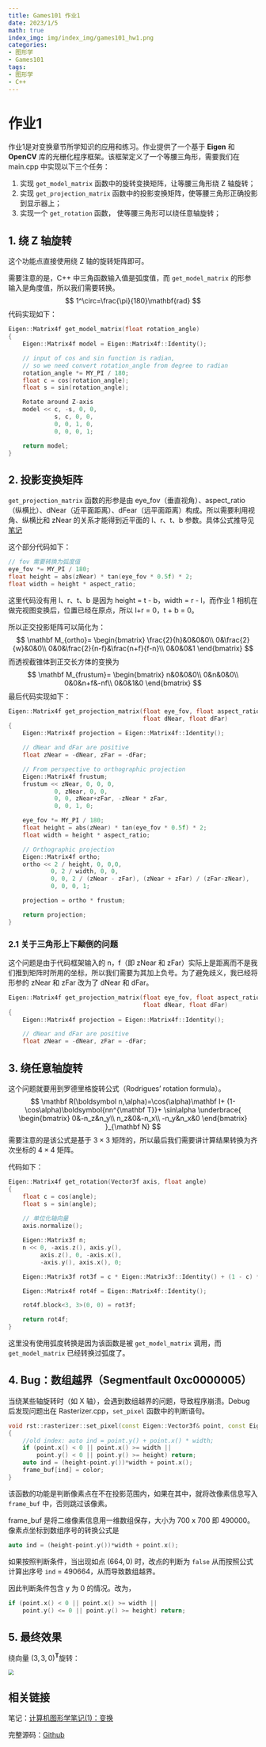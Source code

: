 ```yaml
---
title: Games101 作业1
date: 2023/1/5
math: true
index_img: img/index_img/games101_hw1.png
categories:
- 图形学
- Games101
tags:
- 图形学
- C++
---
```


# 作业1

作业1是对变换章节所学知识的应用和练习。作业提供了一个基于 **Eigen** 和 **OpenCV** 库的光栅化程序框架。该框架定义了一个等腰三角形，需要我们在 main.cpp 中实现以下三个任务：

1. 实现 `get_model_matrix` 函数中的旋转变换矩阵，让等腰三角形绕 Z 轴旋转；
2. 实现 `get_projection_matrix` 函数中的投影变换矩阵，使等腰三角形正确投影到显示器上；
3. 实现一个 `get_rotation` 函数， 使等腰三角形可以绕任意轴旋转；

## 1. 绕 Z 轴旋转

这个功能点直接使用绕 Z 轴的旋转矩阵即可。

需要注意的是，C++ 中三角函数输入值是弧度值，而 `get_model_matrix` 的形参输入是角度值，所以我们需要转换。
$$
1^\circ=\frac{\pi}{180}\mathbf{rad}
$$
代码实现如下：

```cpp
Eigen::Matrix4f get_model_matrix(float rotation_angle)
{
    Eigen::Matrix4f model = Eigen::Matrix4f::Identity();

    // input of cos and sin function is radian,
    // so we need convert rotation_angle from degree to radian
    rotation_angle *= MY_PI / 180;
    float c = cos(rotation_angle);
    float s = sin(rotation_angle);

    Rotate around Z-axis
    model << c, -s, 0, 0,
             s, c, 0, 0,
             0, 0, 1, 0,
             0, 0, 0, 1;

    return model;
}
```

## 2. 投影变换矩阵

`get_projection_matrix` 函数的形参是由 eye_fov（垂直视角）、aspect_ratio（纵横比）、dNear（近平面距离）、dFear（远平面距离）构成。所以需要利用视角、纵横比和 zNear 的关系才能得到近平面的 l、r、t、b 参数。具体公式推导见 [笔记](https://blog.ashechol.top/2023/01/04/computer%20graphic/%E5%9B%BE%E5%BD%A2%E5%AD%A6%E7%AC%94%E8%AE%B0(1)%EF%BC%9A%E5%8F%98%E6%8D%A2/#%E8%A7%86%E8%A7%92fov%E5%92%8C%E7%BA%B5%E6%A8%AA%E6%AF%94aspect-ratio)

这个部分代码如下：

```cpp
// fov 需要转换为弧度值
eye_fov *= MY_PI / 180;
float height = abs(zNear) * tan(eye_fov * 0.5f) * 2;
float width = height * aspect_ratio;
```

这里代码没有用 l、r、t、b 是因为 height = t - b，width = r - l，而作业 1 相机在做完视图变换后，位置已经在原点，所以 l+r = 0，t + b = 0。

所以正交投影矩阵可以简化为：
$$
\mathbf M_{ortho}=
\begin{bmatrix}
\frac{2}{h}&0&0&0\\
0&\frac{2}{w}&0&0\\
0&0&\frac{2}{n-f}&\frac{n+f}{f-n}\\
0&0&0&1
\end{bmatrix}
$$
而透视截锥体到正交长方体的变换为
$$
\mathbf M_{frustum}=
\begin{bmatrix}
n&0&0&0\\
0&n&0&0\\
0&0&n+f&-nf\\
0&0&1&0
\end{bmatrix}
$$
最后代码实现如下：

```cpp
Eigen::Matrix4f get_projection_matrix(float eye_fov, float aspect_ratio,
                                      float dNear, float dFar)
{
    Eigen::Matrix4f projection = Eigen::Matrix4f::Identity();

    // dNear and dFar are positive
    float zNear = -dNear, zFar = -dFar;

    // From perspective to orthographic projection
    Eigen::Matrix4f frustum;
    frustum << zNear, 0, 0, 0,
             0, zNear, 0, 0,
             0, 0, zNear+zFar, -zNear * zFar,
             0, 0, 1, 0;

    eye_fov *= MY_PI / 180;
    float height = abs(zNear) * tan(eye_fov * 0.5f) * 2;
    float width = height * aspect_ratio;

    // Orthographic projection
    Eigen::Matrix4f ortho;
    ortho << 2 / height, 0, 0,0,
            0, 2 / width, 0, 0,
            0, 0, 2 / (zNear - zFar), (zNear + zFar) / (zFar-zNear),
            0, 0, 0, 1;

    projection = ortho * frustum;

    return projection;
}
```

### 2.1 关于三角形上下颠倒的问题

这个问题是由于代码框架输入的 n，f（即 zNear 和 zFar）实际上是距离而不是我们推到矩阵时所用的坐标，所以我们需要为其加上负号。为了避免歧义，我已经将形参的 zNear 和 zFar 改为了 dNear 和 dFar。

```cpp
Eigen::Matrix4f get_projection_matrix(float eye_fov, float aspect_ratio,
                                      float dNear, float dFar)
{
    Eigen::Matrix4f projection = Eigen::Matrix4f::Identity();

    // dNear and dFar are positive
    float zNear = -dNear, zFar = -dFar;
```

## 3. 绕任意轴旋转

这个问题就要用到罗德里格旋转公式（Rodrigues’ rotation formula）。
$$
\mathbf R(\boldsymbol n,\alpha)=\cos(\alpha)\mathbf I+
(1-\cos\alpha)\boldsymbol{nn^{\mathbf T}}+
\sin\alpha
\underbrace{
\begin{bmatrix}
0&-n_z&n_y\\
n_z&0&-n_x\\
-n_y&n_x&0
\end{bmatrix}
}_{\mathbf N}
$$
需要注意的是该公式是基于 $3\times 3$ 矩阵的，所以最后我们需要讲计算结果转换为齐次坐标的 $4\times4$ 矩阵。

代码如下：

```cpp
Eigen::Matrix4f get_rotation(Vector3f axis, float angle)
{
    float c = cos(angle);
    float s = sin(angle);
	
    // 单位化轴向量
    axis.normalize();

    Eigen::Matrix3f n;
    n << 0, -axis.z(), axis.y(),
         axis.z(), 0, -axis.x(),
         -axis.y(), axis.x(), 0;

    Eigen::Matrix3f rot3f = c * Eigen::Matrix3f::Identity() + (1 - c) * axis * axis.transpose() + s * n;

    Eigen::Matrix4f rot4f = Eigen::Matrix4f::Identity();

    rot4f.block<3, 3>(0, 0) = rot3f;

    return rot4f;
}
```

这里没有使用弧度转换是因为该函数是被 `get_model_matrix` 调用，而 `get_model_matrix` 已经转换过弧度了。

## 4. Bug：数组越界（Segmentfault 0xc0000005）

当绕某些轴旋转时（如 X 轴），会遇到数组越界的问题，导致程序崩溃。Debug 后发现问题出在 Rasterizer.cpp，`set_pixel` 函数中的判断语句。

```cpp
void rst::rasterizer::set_pixel(const Eigen::Vector3f& point, const Eigen::Vector3f& color)
{
    //old index: auto ind = point.y() + point.x() * width;
    if (point.x() < 0 || point.x() >= width ||
        point.y() < 0 || point.y() >= height) return;
    auto ind = (height-point.y())*width + point.x();
    frame_buf[ind] = color;
}
```

该函数的功能是判断像素点在不在投影范围内，如果在其中，就将改像素信息写入 `frame_buf` 中，否则跳过该像素。

frame_buf 是将二维像素信息用一维数组保存，大小为 700 x 700 即 490000。像素点坐标到数组序号的转换公式是

```cpp
auto ind = (height-point.y())*width + point.x();
```

如果按照判断条件，当出现如点 $(664, 0)$ 时，改点的判断为 `false`  从而按照公式计算出序号 `ind` = 490664，从而导致数组越界。

因此判断条件包含 y 为 0 的情况。改为，

```cpp
if (point.x() < 0 || point.x() >= width ||
    point.y() <= 0 || point.y() >= height) return;
```

## 5. 最终效果

绕向量 $(3, 3, 0)^\mathbf T$旋转：

<img src="https://img.ashechol.top/picgo/games101_hw1.gif" style="zoom:67%;" />

## 相关链接

笔记：[计算机图形学笔记(1)：变换](https://blog.ashechol.top/2023/01/04/computer%20graphic/%E5%9B%BE%E5%BD%A2%E5%AD%A6%E7%AC%94%E8%AE%B0(1)%EF%BC%9A%E5%8F%98%E6%8D%A2/)

完整源码：[Github](https://github.com/Ashechol/Games101/tree/main/source/HW1)

